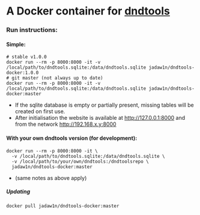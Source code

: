 A Docker container for [dndtools](https://github.com/dndtools/dndtools)
===============

### Run instructions:
#### Simple:
```
# stable v1.0.0
docker run --rm -p 8000:8000 -it -v /local/path/to/dndtools.sqlite:/data/dndtools.sqlite jadaw1n/dndtools-docker:1.0.0
# git master (not always up to date)
docker run --rm -p 8000:8000 -it -v /local/path/to/dndtools.sqlite:/data/dndtools.sqlite jadaw1n/dndtools-docker:master
```
- If the sqlite database is empty or partially present, missing tables will be created on first use.
- After initialisation the website is available at http://127.0.0.1:8000 and from the network http://192.168.x.y:8000 

#### With your own dndtools version (for development):
```
docker run --rm -p 8000:8000 -it \
  -v /local/path/to/dndtools.sqlite:/data/dndtools.sqlite \
  -v /local/path/to/your/own/dndtools:/dndtoolsrepo \
  jadaw1n/dndtools-docker:master
```
- (same notes as above apply)

##### Updating
```docker pull jadaw1n/dndtools-docker:master```
